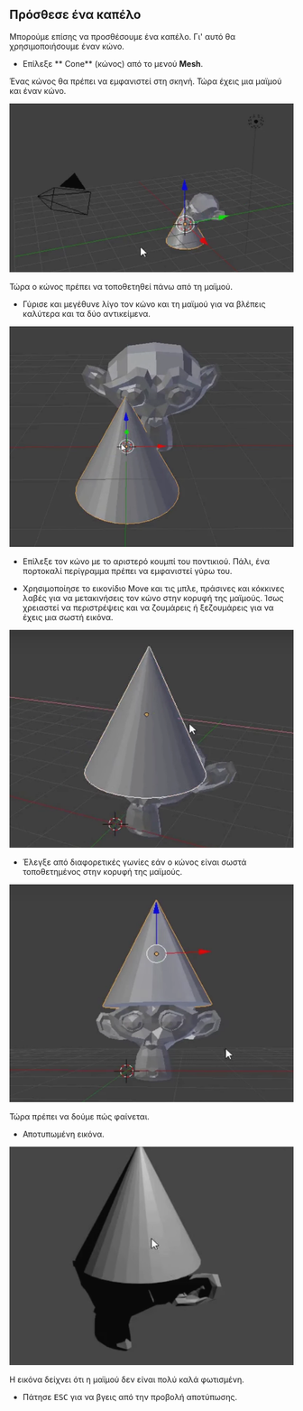 ## Πρόσθεσε ένα καπέλο

Μπορούμε επίσης να προσθέσουμε ένα καπέλο. Γι' αυτό θα χρησιμοποιήσουμε έναν κώνο.

+ Επίλεξε ** Cone** (κώνος) από το μενού **Mesh**.

Ένας κώνος θα πρέπει να εμφανιστεί στη σκηνή. Τώρα έχεις μια μαϊμού και έναν κώνο.

![Μαϊμού και κώνος](images/monkey-and-cone.png)

Τώρα ο κώνος πρέπει να τοποθετηθεί πάνω από τη μαϊμού.

+ Γύρισε και μεγέθυνε λίγο τον κώνο και τη μαϊμού για να βλέπεις καλύτερα και τα δύο αντικείμενα.

![Ζουμάρισμα στη μαϊμού](images/zoom-monkey.png)

+ Επίλεξε τον κώνο με το αριστερό κουμπί του ποντικιού. Πάλι, ένα πορτοκαλί περίγραμμα πρέπει να εμφανιστεί γύρω του.

+ Χρησιμοποίησε το εικονίδιο Move και τις μπλε, πράσινες και κόκκινες λαβές για να μετακινήσεις τον κώνο στην κορυφή της μαϊμούς. Ίσως χρειαστεί να περιστρέψεις και να ζουμάρεις ή ξεζουμάρεις για να έχεις μια σωστή εικόνα.

![Κώνος πάνω στη μαϊμού](images/cone-monkey.png)

+ Έλεγξε από διαφορετικές γωνίες εάν ο κώνος είναι σωστά τοποθετημένος στην κορυφή της μαϊμούς.

![Έλεγχος κώνου](images/check-cone.png)

Τώρα πρέπει να δούμε πώς φαίνεται.

+ Αποτυπωμένη εικόνα.

![Αποτύπωση μαϊμούς και κώνου](images/render-cone-monkey.png)

Η εικόνα δείχνει ότι η μαϊμού δεν είναι πολύ καλά φωτισμένη.

+ Πάτησε <kbd>ESC</kbd> για να βγεις από την προβολή αποτύπωσης.